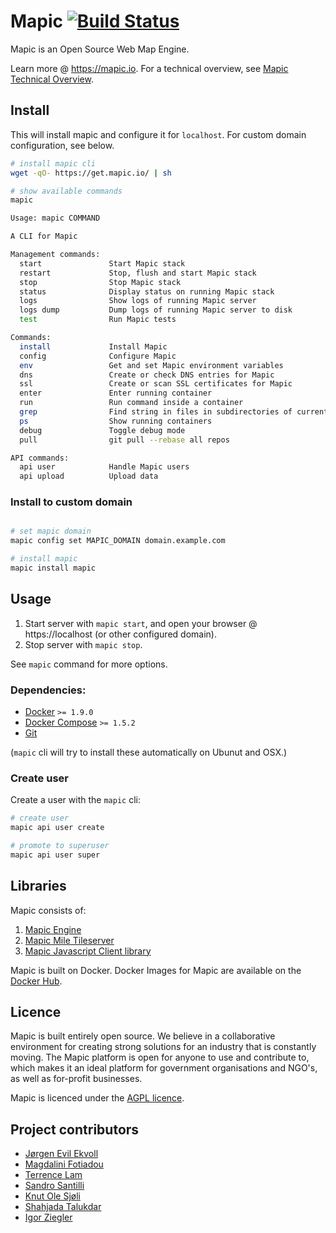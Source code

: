 
# Mapic [![Build Status](https://travis-ci.org/mapic/mapic.png)](https://travis-ci.org/mapic/mapic)

Mapic is an Open Source Web Map Engine. 

Learn more @ https://mapic.io. For a technical overview, see [Mapic Technical Overview](https://github.com/mapic/mapic/wiki/Mapic-Techincal-Overview).


## Install
This will install mapic and configure it for `localhost`. For custom domain configuration, see below.

```bash
# install mapic cli
wget -qO- https://get.mapic.io/ | sh

# show available commands
mapic 

Usage: mapic COMMAND

A CLI for Mapic

Management commands:
  start               Start Mapic stack
  restart             Stop, flush and start Mapic stack
  stop                Stop Mapic stack
  status              Display status on running Mapic stack
  logs                Show logs of running Mapic server
  logs dump           Dump logs of running Mapic server to disk
  test                Run Mapic tests

Commands:
  install             Install Mapic
  config              Configure Mapic
  env                 Get and set Mapic environment variables
  dns                 Create or check DNS entries for Mapic
  ssl                 Create or scan SSL certificates for Mapic
  enter               Enter running container
  run                 Run command inside a container
  grep                Find string in files in subdirectories of current path
  ps                  Show running containers
  debug               Toggle debug mode
  pull                git pull --rebase all repos

API commands:
  api user            Handle Mapic users
  api upload          Upload data


```

### Install to custom domain
```bash

# set mapic domain
mapic config set MAPIC_DOMAIN domain.example.com

# install mapic
mapic install mapic

```

## Usage
1. Start server with `mapic start`, and open your browser @ https://localhost (or other configured domain).
3. Stop server with `mapic stop`.

See `mapic` command for more options.

### Dependencies: 
- [Docker](https://docs.docker.com/engine/installation/) `>= 1.9.0`  
- [Docker Compose](https://docs.docker.com/compose/install/) `>= 1.5.2`  
- [Git](https://git-scm.com/book/en/v2/Getting-Started-Installing-Git)

(`mapic` cli will try to install these automatically on Ubunut and OSX.)

### Create user
Create a user with the `mapic` cli:

```bash
# create user
mapic api user create

# promote to superuser
mapic api user super 

```


## Libraries
Mapic consists of:   
1. [Mapic Engine](https://github.com/mapic/engine)  
2. [Mapic Mile Tileserver](https://github.com/mapic/mile)    
3. [Mapic Javascript Client library](https://github.com/mapic/mapic.js)    

Mapic is built on Docker. Docker Images for Mapic are available on the [Docker Hub](https://hub.docker.com/u/mapic/).

## Licence
Mapic is built entirely open source. We believe in a collaborative environment for creating strong solutions for an industry that is constantly moving. The Mapic platform is open for anyone to use and contribute to, which makes it an ideal platform for government organisations and NGO's, as well as for-profit businesses.

Mapic is licenced under the [AGPL licence](https://github.com/mapic/mapic/blob/master/LICENCE).

## Project contributors
- [Jørgen Evil Ekvoll](https://github.com/jorgenevil)
- [Magdalini Fotiadou](https://github.com/mft74)
- [Terrence Lam](https://github.com/skyuplam)
- [Sandro Santilli](https://github.com/strk)
- [Knut Ole Sjøli](https://github.com/knutole)
- [Shahjada Talukdar](https://github.com/destromas1)
- [Igor Ziegler](https://github.com/igorziegler)
